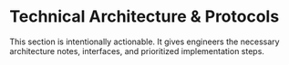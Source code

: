 # Technical Architecture & Protocols

This section is intentionally actionable. It gives engineers the necessary architecture notes, interfaces, and prioritized implementation steps.
